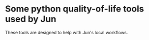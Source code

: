 # Some python quality-of-life tools used by Jun

These tools are designed to help with Jun's local workflows.

